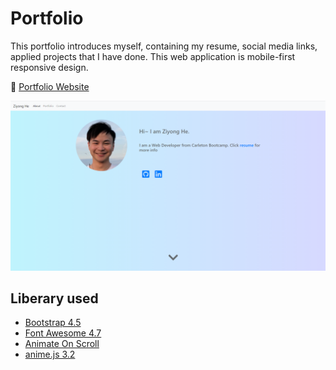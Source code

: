 # Portfolio

This portfolio introduces myself, containing my resume, social media links, applied projects that I have done. This web application is mobile-first responsive design.

:link: [Portfolio Website](https://ziyonghe.github.io/Portfolio/index.html)

![Portfolio website preview](./asset/portfolio-preview.png)

## Liberary used

- [Bootstrap 4.5](https://getbootstrap.com/)
- [Font Awesome 4.7](https://fontawesome.com/v4.7.0/)
- [Animate On Scroll](https://michalsnik.github.io/aos/)
- [anime.js 3.2](https://animejs.com/)
